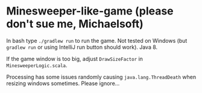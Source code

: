 # Minesweeper-like-game (please don't sue me, Michaelsoft)

In bash type `./gradlew run` to run the game. Not tested on Windows (but `gradlew run` or using IntelliJ run button should work). Java 8.

If the game window is too big, adjust `DrawSizeFactor` in `MinesweeperLogic.scala`.

Processing has some issues randomly causing `java.lang.ThreadDeath` when resizing windows sometimes. Please ignore...